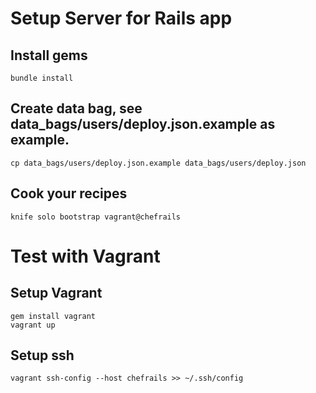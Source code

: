 # Setup Server for Rails app

## Install gems

    bundle install

## Create data bag, see data_bags/users/deploy.json.example as example.

    cp data_bags/users/deploy.json.example data_bags/users/deploy.json

## Cook your recipes

    knife solo bootstrap vagrant@chefrails

# Test with Vagrant

## Setup Vagrant

    gem install vagrant
    vagrant up

## Setup ssh

    vagrant ssh-config --host chefrails >> ~/.ssh/config

